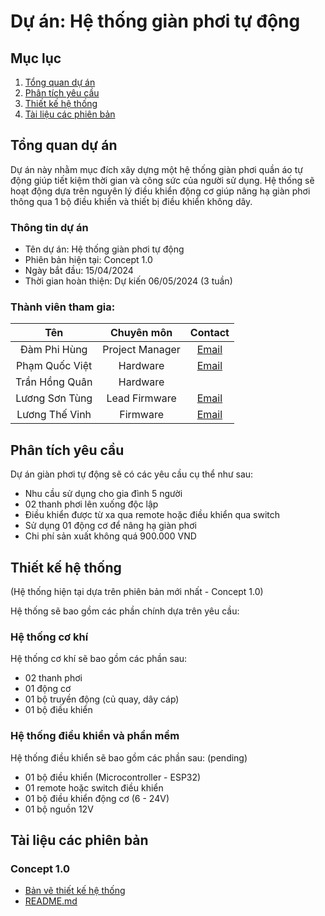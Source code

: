 # Dự án: Hệ thống giàn phơi tự động

## Mục lục

1. [Tổng quan dự án](#tổng-quan-dự-án)
2. [Phân tích yêu cầu](#phân-tích-yêu-cầu)
3. [Thiết kế hệ thống](#thiết-kế-hệ-thống)
4. [Tài liệu các phiên bản](#tài-liệu-các-phiên-bản)

## Tổng quan dự án

Dự án này nhằm mục đích xây dựng một hệ thống giàn phơi quần áo tự động giúp tiết kiệm thời gian và công sức của người sử dụng. Hệ thống sẽ hoạt động dựa trên nguyên lý điều khiển động cơ giúp nâng hạ giàn phơi thông qua 1 bộ điều khiển và thiết bị điều khiển không dây.

### Thông tin dự án

- Tên dự án: Hệ thống giàn phơi tự động
- Phiên bản hiện tại: Concept 1.0
- Ngày bắt đầu: 15/04/2024
- Thời gian hoàn thiện: Dự kiến 06/05/2024 (3 tuần)

### Thành viên tham gia:
Tên  | Chuyên môn  | Contact
:----------:|:-------------:|:-----------:
Đàm Phi Hùng   | Project Manager | [Email](mailto:anh898820@gmail.com)
Phạm Quốc Việt | Hardware        | [Email](mailto:astralnuts123@gmail.com)
Trần Hồng Quân | Hardware        | 
Lương Sơn Tùng | Lead Firmware   | [Email](mailto:sontunghero36@gmail.com)
Lương Thế Vinh | Firmware        | [Email](mailto:everwellmax@gmail.com)

## Phân tích yêu cầu

Dự án giàn phơi tự động sẽ có các yêu cầu cụ thể như sau:
- Nhu cầu sử dụng cho gia đình 5 người
- 02 thanh phơi lên xuống độc lập
- Điều khiển được từ xa qua remote hoặc điều khiển qua switch
- Sử dụng 01 động cơ để nâng hạ giàn phơi
- Chi phí sản xuất không quá 900.000 VND

## Thiết kế hệ thống
(Hệ thống hiện tại dựa trên phiên bản mới nhất - Concept 1.0)

Hệ thống sẽ bao gồm các phần chính dựa trên yêu cầu:

### Hệ thống cơ khí

Hệ thống cơ khí sẽ bao gồm các phần sau:
- 02 thanh phơi
- 01 động cơ
- 01 bộ truyền động (củ quay, dây cáp)
- 01 bộ điều khiển

### Hệ thống điều khiển và phần mềm

Hệ thống điều khiển sẽ bao gồm các phần sau: (pending)
- 01 bộ điều khiển (Microcontroller - ESP32)
- 01 remote hoặc switch điều khiển 
- 01 bộ điều khiển động cơ (6 - 24V)
- 01 bộ nguồn 12V

## Tài liệu các phiên bản

### Concept 1.0

- [Bản vẽ thiết kế hệ thống](/documents/concept1.0/design.pdf)
- [README.md](/documents/concept1.0/README.md)
